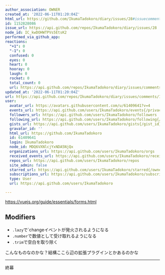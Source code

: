 ```yaml
---
author_association: OWNER
created_at: '2022-06-11T01:20:04Z'
html_url: https://github.com/IkumaTadokoro/diary/issues/28#issuecomment-1152828086
id: 1152828086
issue_url: https://api.github.com/repos/IkumaTadokoro/diary/issues/28
node_id: IC_kwDOHWTPVs5EtsK2
performed_via_github_app: 
reactions:
  "+1": 0
  "-1": 0
  confused: 0
  eyes: 0
  heart: 0
  hooray: 0
  laugh: 0
  rocket: 0
  total_count: 0
  url: https://api.github.com/repos/IkumaTadokoro/diary/issues/comments/1152828086/reactions
updated_at: '2022-06-11T01:20:04Z'
url: https://api.github.com/repos/IkumaTadokoro/diary/issues/comments/1152828086
user:
  avatar_url: https://avatars.githubusercontent.com/u/61409641?v=4
  events_url: https://api.github.com/users/IkumaTadokoro/events{/privacy}
  followers_url: https://api.github.com/users/IkumaTadokoro/followers
  following_url: https://api.github.com/users/IkumaTadokoro/following{/other_user}
  gists_url: https://api.github.com/users/IkumaTadokoro/gists{/gist_id}
  gravatar_id: ''
  html_url: https://github.com/IkumaTadokoro
  id: 61409641
  login: IkumaTadokoro
  node_id: MDQ6VXNlcjYxNDA5NjQx
  organizations_url: https://api.github.com/users/IkumaTadokoro/orgs
  received_events_url: https://api.github.com/users/IkumaTadokoro/received_events
  repos_url: https://api.github.com/users/IkumaTadokoro/repos
  site_admin: false
  starred_url: https://api.github.com/users/IkumaTadokoro/starred{/owner}{/repo}
  subscriptions_url: https://api.github.com/users/IkumaTadokoro/subscriptions
  type: User
  url: https://api.github.com/users/IkumaTadokoro

---
```

https://vuejs.org/guide/essentials/forms.html

## Modifiers

- `.lazy`で`changeイベントが発火されるようになる
- `.number`で数値として受け取れるようになる
- `.trim`で空白を取り除く

こんなものなのかな？結構ここら辺の拡張プラグインとかあるのかな

---

終幕